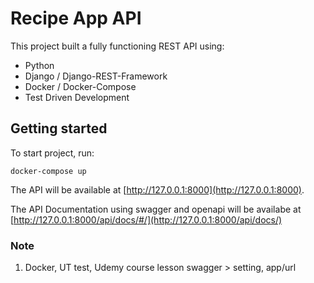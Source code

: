 # Recipe App API

This project built a fully functioning REST API using:

 - Python
 - Django / Django-REST-Framework
 - Docker / Docker-Compose
 - Test Driven Development

## Getting started

To start project, run:

```
docker-compose up
```

The API will be available at [http://127.0.0.1:8000](http://127.0.0.1:8000).

The API Documentation using swagger and openapi will be availabe at
[http://127.0.0.1:8000/api/docs/#/](http://127.0.0.1:8000/api/docs/)

### Note
1. Docker, UT test, Udemy course lesson
swagger > setting, app/url


